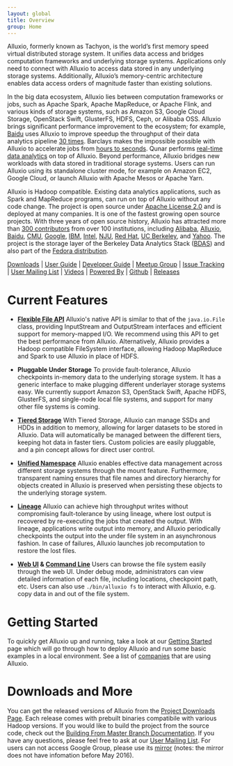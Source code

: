 ```yaml
---
layout: global
title: Overview
group: Home
---
```


Alluxio, formerly known as Tachyon, is the world’s first memory speed virtual distributed storage
system. It unifies data access and bridges computation frameworks and underlying storage systems.
Applications only need to connect with Alluxio to access data stored in any underlying storage
systems. Additionally, Alluxio’s memory-centric architecture enables data access orders of magnitude
faster than existing solutions.

In the big data ecosystem, Alluxio lies between computation frameworks or jobs, such as Apache
Spark, Apache MapReduce, or Apache Flink, and various kinds of storage systems, such as Amazon S3,
Google Cloud Storage, OpenStack Swift, GlusterFS, HDFS, Ceph, or Alibaba OSS. Alluxio brings
significant performance improvement to the ecosystem; for example, [Baidu](https://www.baidu.com)
uses Alluxio to improve speedup the throughput of their data analytics pipeline
[30 times](http://www.alluxio.com/assets/uploads/2016/02/Baidu-Case-Study.pdf). Barclays makes the
impossible possible with Alluxio to accelerate jobs from
[hours to seconds](https://dzone.com/articles/Accelerate-In-Memory-Processing-with-Spark-from-Hours-to-Seconds-With-Tachyon).
Qunar performs [real-time data analytics](http://www.alluxio.com/2016/07/qunar-performs-real-time-data-analytics-up-to-300x-faster-with-alluxio/)
on top of Alluxio. Beyond performance, Alluxio bridges new workloads with data stored in traditional
storage systems. Users can run Alluxio using its standalone cluster mode, for example on Amazon EC2,
Google Cloud, or launch Alluxio with Apache Mesos or Apache Yarn.

Alluxio is Hadoop compatible. Existing data analytics applications, such as Spark and MapReduce
programs, can run on top of Alluxio without any code change. The project is open source under
[Apache License 2.0](https://github.com/alluxio/alluxio/blob/master/LICENSE) and is deployed at
many companies. It is one of the fastest growing open source projects. With three
years of open source history, Alluxio has attracted more than
[300 contributors](https://github.com/alluxio/alluxio/graphs/contributors) from over 100
institutions, including [Alibaba](http://www.alibaba.com), [Alluxio](http://www.alluxio.com/),
[Baidu](https://www.baidu.com), [CMU](https://www.cmu.edu/), [Google](www.google.com),
[IBM](https://www.ibm.com), [Intel](http://www.intel.com/), [NJU](http://www.nju.edu.cn/english/),
[Red Hat](https://www.redhat.com/), [UC Berkeley](https://amplab.cs.berkeley.edu/), and
[Yahoo](https://www.yahoo.com/).
The project is the storage layer of the Berkeley Data Analytics Stack
([BDAS](https://amplab.cs.berkeley.edu/bdas/)) and also part of the
[Fedora distribution](https://fedoraproject.org/wiki/SIGs/bigdata/packaging).

[Downloads](http://alluxio.org/download/) |
[User Guide](Getting-Started.html) |
[Developer Guide](Contributing-to-Alluxio.html) |
[Meetup Group](https://www.meetup.com/Alluxio/) |
[Issue Tracking](https://alluxio.atlassian.net/browse/ALLUXIO) |
[User Mailing List](https://groups.google.com/forum/?fromgroups#!forum/alluxio-users) |
[Videos](https://www.youtube.com/channel/UCpibQsajhwqYPLYhke4RigA) |
[Powered By](Powered-By-Alluxio.html) |
[Github](https://github.com/alluxio/alluxio/) |
[Releases](http://alluxio.org/releases/)

# Current Features

* **[Flexible File API](File-System-API.html)** Alluxio's native API is similar to that of the
``java.io.File`` class, providing InputStream and OutputStream interfaces and efficient support for
memory-mapped I/O. We recommend using this API to get the best performance from Alluxio.
Alternatively, Alluxio provides a Hadoop compatible FileSystem interface, allowing Hadoop MapReduce
and Spark to use Alluxio in place of HDFS.

* **Pluggable Under Storage** To provide fault-tolerance, Alluxio checkpoints in-memory data to the
underlying storage system. It has a generic interface to make plugging different underlayer storage
systems easy. We currently support Amazon S3, OpenStack Swift, Apache HDFS, GlusterFS, and
single-node local file systems, and support for many other file systems is coming.

* **[Tiered Storage](Tiered-Storage-on-Alluxio.html)** With Tiered Storage, Alluxio can manage SSDs
and HDDs in addition to memory, allowing for larger datasets to be stored in Alluxio. Data will
automatically be managed between the different tiers, keeping hot data in faster tiers. Custom
policies are easily pluggable, and a pin concept allows for direct user control.

* **[Unified Namespace](Unified-and-Transparent-Namespace.html)** Alluxio enables effective
data management across different storage systems through the mount feature. Furthermore,
transparent naming ensures that file names and directory hierarchy for objects created in Alluxio
is preserved when persisting these objects to the underlying storage system.

* **[Lineage](Lineage-API.html)** Alluxio can achieve high throughput writes without compromising
fault-tolerance by using lineage, where lost output is recovered by re-executing the jobs that
created the output. With lineage, applications write output into memory, and Alluxio periodically
checkpoints the output into the under file system in an asynchronous fashion. In case of failures,
Alluxio launches job recomputation to restore the lost files.

* **[Web UI](Web-Interface.html) & [Command Line](Command-Line-Interface.html)** Users can browse
the file system easily through the web UI. Under debug mode, administrators can view detailed
information of each file, including locations, checkpoint path, etc. Users can also use
``./bin/alluxio fs`` to interact with Alluxio, e.g. copy data in and out of the file system.

# Getting Started

To quickly get Alluxio up and running, take a look at our [Getting Started](Getting-Started.html)
page which will go through how to deploy Alluxio and run some basic examples in a local environment.
See a list of [companies](Powered-By-Alluxio.html) that are using Alluxio.

# Downloads and More

You can get the released versions of Alluxio from the
[Project Downloads Page](http://alluxio.org/download). Each release comes with prebuilt
binaries compatibile with various Hadoop versions. If you would like to build the project from the
source code, check out the
[Building From Master Branch Documentation](Building-Alluxio-Master-Branch.html). If you have any 
questions, please feel free to ask at our
[User Mailing List](https://groups.google.com/forum/?fromgroups#!forum/alluxio-users). For users
can not access Google Group, please use its
[mirror](http://alluxio-users.85194.x6.nabble.com/) (notes: the mirror does not have infomation
before May 2016).
